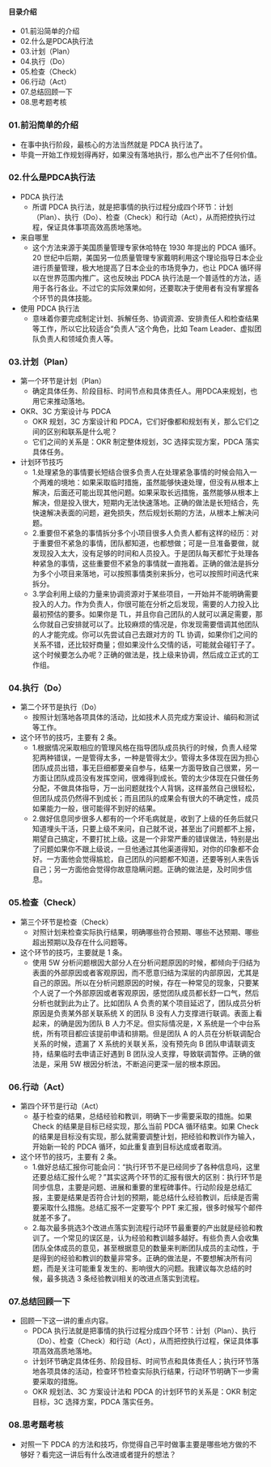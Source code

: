 #### 目录介绍
- 01.前沿简单的介绍
- 02.什么是PDCA执行法
- 03.计划（Plan）
- 04.执行（Do）
- 05.检查（Check）
- 06.行动（Act）
- 07.总结回顾一下
- 08.思考题考核




### 01.前沿简单的介绍
- 在事中执行阶段，最核心的方法当然就是 PDCA 执行法了。
- 毕竟一开始工作规划得再好，如果没有落地执行，那么也产出不了任何价值。


### 02.什么是PDCA执行法
- PDCA 执行法
    - 所谓 PDCA 执行法，就是把事情的执行过程分成四个环节：计划（Plan）、执行（Do）、检查（Check）和行动（Act），从而把控执行过程，保证具体事项高效高质地落地。
- 来自哪里
    - 这个方法来源于美国质量管理专家休哈特在 1930 年提出的 PDCA 循环。20 世纪中后期，美国另一位质量管理专家戴明利用这个理论指导日本企业进行质量管理，极大地提高了日本企业的市场竞争力，也让 PDCA 循环得以在世界范围内推广。这也反映出 PDCA 执行法是一个普适性的方法，适用于各行各业。不过它的实际效果如何，还要取决于使用者有没有掌握各个环节的具体技能。
- 使用 PDCA 执行法
    - 意味着你要完成制定计划、拆解任务、协调资源、安排责任人和检查结果等工作，所以它比较适合“负责人”这个角色，比如 Team Leader、虚拟团队负责人和领域负责人等。


### 03.计划（Plan）
- 第一个环节是计划（Plan）
    - 确定具体任务、阶段目标、时间节点和具体责任人。用PDCA来规划，也用它来推动落地。
- OKR、3C 方案设计与 PDCA
    - OKR 规划，3C 方案设计和 PDCA，它们好像都和规划有关，那么它们之间的区别和联系是什么呢？
    - 它们之间的关系是：OKR 制定整体规划，3C 选择实现方案，PDCA 落实具体任务。
- 计划环节技巧
    - 1.处理紧急的事情要长短结合很多负责人在处理紧急事情的时候会陷入一个两难的境地：如果采取临时措施，虽然能够快速处理，但没有从根本上解决，后面还可能出现其他问题。如果采取长远措施，虽然能够从根本上解决，但是投入很大，短期内无法快速落地。正确的做法是长短结合，先快速解决表面的问题，避免损失，然后规划长期的方法，从根本上解决问题。
    - 2.重要但不紧急的事情拆分多个小项目很多人负责人都有这样的经历：对于重要但不紧急的事情，团队都知道，也都想做；可是一旦准备要做，就发现投入太大，没有足够的时间和人员投入。于是团队每天都忙于处理各种紧急的事情，这些重要但不紧急的事情就一直拖着。正确的做法是拆分为多个小项目来落地，可以按照事情类别来拆分，也可以按照时间迭代来拆分。
    - 3.学会利用上级的力量来协调资源对于某些项目，一开始并不能明确需要投入的人力。作为负责人，你很可能在分析之后发现，需要的人力投入比最初预估的要多。如果你是 TL，并且你自己团队的人就可以满足需要，那么你就自己安排就可以了。比较麻烦的情况是，你发现需要借调其他团队的人才能完成。你可以先尝试自己去跟对方的 TL 协调，如果你们之间的关系不错，还比较好商量；但如果没什么交情的话，可能就会碰钉子了。这个时候要怎么办呢？正确的做法是，找上级来协调，然后成立正式的工作组。



### 04.执行（Do）
- 第二个环节是执行（Do）
    - 按照计划落地各项具体的活动，比如技术人员完成方案设计、编码和测试等工作。
- 这个环节的技巧，主要有 2 条。
    - 1.根据情况采取相应的管理风格在指导团队成员执行的时候，负责人经常犯两种错误，一是管得太多，一种是管得太少。管得太多体现在因为担心团队成员出错，事无巨细都要亲自参与，结果一方面导致自己很累，另一方面让团队成员没有发挥空间，很难得到成长。管的太少体现在只做任务分配，不做具体指导，万一出问题就找个人背锅，这样虽然自己很轻松，但团队成员仍然得不到成长；而且团队的成果会有很大的不确定性，成员如果能力一般，很可能得不到好的结果。
    - 2.做好信息同步很多人都有的一个坏毛病就是，收到了上级的任务后就只知道埋头干活，只要上级不来问，自己就不说，甚至出了问题都不上报，期望自己搞定，不要打扰上级。这是一个非常严重的错误做法，特别是出了问题如果你不跟上级说，一旦他通过其他渠道得知，对你的印象都不会好。一方面他会觉得尴尬，自己团队的问题都不知道，还要等别人来告诉自己；另一方面他会觉得你故意隐瞒问题。正确的做法是，及时同步信息。



### 05.检查（Check）
- 第三个环节是检查（Check）
    - 对照计划来检查实际执行结果，明确哪些符合预期、哪些不达预期、哪些超出预期以及存在什么问题等。
- 这个环节的技巧，主要就是 1 条。
    - 使用 5W 分析问题根因大部分人在分析问题原因的时候，都倾向于归结为表面的外部原因或者客观原因，而不愿意归结为深层的内部原因，尤其是自己的原因。所以在分析问题原因的时候，存在一种常见的现象，只要某个人说了一个外部原因或者客观原因，感觉团队成员都长舒一口气，然后分析也就到此为止了。比如团队 A 负责的某个项目延迟了，团队成员分析原因是负责某外部关联系统 X 的团队 B 没有人力支撑进行联调。表面上看起来，的确是因为团队 B 人力不足。但实际情况是，X 系统是一个中台系统，所有项目都应该提前申请和排期。但是团队 A 的人员在分析联调配合关系的时候，遗漏了 X 系统的关联关系，没有预先向 B 团队申请联调支持，结果临时去申请正好遇到 B 团队没人支撑，导致联调暂停。正确的做法是，采用 5W 根因分析法，不断追问更深一层的根本原因。



### 06.行动（Act）
- 第四个环节是行动（Act）
    - 基于检查的结果，总结经验和教训，明确下一步需要采取的措施。如果 Check 的结果是目标已经实现，那么当前 PDCA 循环结束。如果 Check 的结果是目标没有实现，那么就需要调整计划，把经验和教训作为输入，开始新一轮的 PDCA 循环，如此重复直到目标达成或者取消。
- 这个环节的技巧，主要有 2 条。
    - 1.做好总结汇报你可能会问：“执行环节不是已经同步了各种信息吗，这里还要总结汇报什么呢？”其实这两个环节的汇报有很大的区别：执行环节是同步信息，主要是问题、进展和重要的里程碑事件。行动阶段是总结汇报，主要是结果是否符合计划的预期，能总结什么经验教训，后续是否需要采取什么措施。总结汇报不一定要写个 PPT 来汇报，很多时候写个邮件就差不多了。
    - 2.每次最多挑选3个改进点落实到流程行动环节最重要的产出就是经验和教训了。一个常见的误区是，认为经验和教训越多越好。有些负责人会收集团队全体成员的意见，甚至根据意见的数量来判断团队成员的主动性，于是得到的经验和教训的数量非常多。正确的做法是，不要想解决所有问题，而是关注可能重复发生的、影响很大的问题。我建议每次总结的时候，最多挑选 3 条经验教训相关的改进点落实到流程。



### 07.总结回顾一下
- 回顾一下这一讲的重点内容。
    - PDCA 执行法就是把事情的执行过程分成四个环节：计划（Plan）、执行（Do）、检查（Check）和行动（Act），从而把控执行过程，保证具体事项高效高质地落地。
    - 计划环节确定具体任务、阶段目标、时间节点和具体责任人；执行环节落地各项具体的活动，检查环节检查实际执行结果，行动环节明确下一步需要采取的措施。
    - OKR 规划法、3C 方案设计法和 PDCA 的计划环节的关系是：OKR 制定目标，3C 选择方案，PDCA 落实任务。


### 08.思考题考核
- 对照一下 PDCA 的方法和技巧，你觉得自己平时做事主要是哪些地方做的不够好？看完这一讲后有什么改进或者提升的想法？




